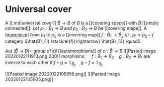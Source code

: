 # Universal cover
A [[.md|universal cover]] $\tilde{B} \rightarrow B$ of $B$ is a [[covering space]] with $\tilde{B}$ [[simply connected]]. Let $\rho_{1}: \hat{B}_{1} \rightarrow B$ and $\rho_{2}: \hat{B}_{2} \rightarrow B$ be [[covering maps]]. A [[morphism]]([[category]]) from $\rho_{1}$ to $\rho_{2}$ is a [[covering map]] $f : \hat{B}_{1} \rightarrow \hat{B}_{2}$ s.t. $\rho_{1}=\rho_{2} \circ f$ categery $\hat{B}_{1} \stackrel{f}{\rightarrow} \hat{B}_{2} \quad$ 

Aut $(\hat{B} \rightarrow B)=$ group of all [[automorphisms]] of $\rho: \hat{B} \rightarrow B$
![[Pasted image 20220122111913.png|200]]
morphisms: $\quad f: \hat{B}_{1} \rightarrow \hat{B}_{2} \quad g: \hat{B}_{2} \rightarrow \hat{B}_{1}$ are inverse to each other if $f \circ g=\mathbb{1}_{\hat{B}_{2}} \quad g \circ f=\mathbb{1}_{\hat{B}_{2}}$

![[Pasted image 20220122105959.png]]
![[Pasted image 20220122105905.png]]